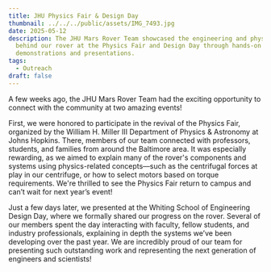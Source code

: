 ```yaml
---
title: JHU Physics Fair & Design Day
thumbnail: ../../../public/assets/IMG_7493.jpg
date: 2025-05-12
description: The JHU Mars Rover Team showcased the engineering and physics
  behind our rover at the Physics Fair and Design Day through hands-on
  demonstrations and presentations.
tags:
  - Outreach
draft: false
---
```

A few weeks ago, the JHU Mars Rover Team had the exciting opportunity to connect with the community at two amazing events!

First, we were honored to participate in the revival of the Physics Fair, organized by the William H. Miller III Department of Physics & Astronomy at Johns Hopkins. There, members of our team connected with professors, students, and families from around the Baltimore area. It was especially rewarding, as we aimed to explain many of the rover's components and systems using physics-related concepts—such as the centrifugal forces at play in our centrifuge, or how to select motors based on torque requirements. We're thrilled to see the Physics Fair return to campus and can’t wait for next year’s event!

Just a few days later, we presented at the Whiting School of Engineering Design Day, where we formally shared our progress on the rover. Several of our members spent the day interacting with faculty, fellow students, and industry professionals, explaining in depth the systems we’ve been developing over the past year. We are incredibly proud of our team for presenting such outstanding work and representing the next generation of engineers and scientists!